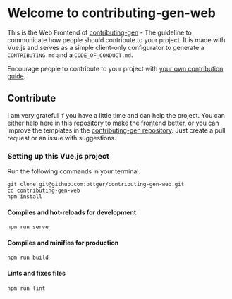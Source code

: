 # Welcome to contributing-gen-web
This is the Web Frontend of [contributing-gen](https://github.com/bttger/contributing-gen) - The guideline to communicate how people should contribute to your project. It is made with Vue.js and serves as a simple client-only configurator to generate a `CONTRIBUTING.md` and a `CODE_OF_CONDUCT.md`.

Encourage people to contribute to your project with [your own contribution guide]().

## Contribute

I am very grateful if you have a little time and can help the project. You can either help here in this repository to make the frontend better, or you can improve the templates in the [contributing-gen repository](). Just create a pull request or an issue with suggestions.

### Setting up this Vue.js project
Run the following commands in your terminal.
```
git clone git@github.com:bttger/contributing-gen-web.git
cd contributing-gen-web
npm install
```

#### Compiles and hot-reloads for development
```
npm run serve
```

#### Compiles and minifies for production
```
npm run build
```

#### Lints and fixes files
```
npm run lint
```